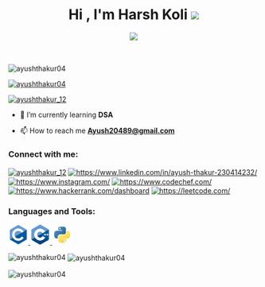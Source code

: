 <h1 align="center"><b>Hi , I'm Harsh Koli </b><img src="https://media.giphy.com/media/hvRJCLFzcasrR4ia7z/giphy.gif" width="35"></h1>

<p align="center">
  <a href="https://github.com/DenverCoder1/readme-typing-svg"><img src="https://readme-typing-svg.herokuapp.com?font=Time+New+Roman&color=cyan&size=25&center=true&vCenter=true&width=600&height=100&lines=Hey!!+Its+me+Harsh+koli..&hearts;++;Photographer+PhotoEditor;Computer+Science+Student,;CTF+Newbie,;Active+Learner/Researcher,;Love+to+learn+new+stuffs..<3"></a>
</p>


<br>





<p align="left"> <img src="https://komarev.com/ghpvc/?username=ayushthakur04&label=Profile%20views&color=0e75b6&style=flat" alt="ayushthakur04" /> </p>

<p align="left"> <a href="https://github.com/ryo-ma/github-profile-trophy"><img src="https://github-profile-trophy.vercel.app/?username=ayushthakur04" alt="ayushthakur04" /></a> </p>

<p align="left"> <a href="https://twitter.com/ayushthakur_12" target="blank"><img src="https://img.shields.io/twitter/follow/ayushthakur_12?logo=twitter&style=for-the-badge" alt="ayushthakur_12" /></a> </p>

- 🌱 I’m currently learning **DSA**

- 📫 How to reach me **Ayush20489@gmail.com**

<h3 align="left">Connect with me:</h3>
<p align="left">
<a href="https://twitter.com/ayushthakur_12" target="blank"><img align="center" src="https://raw.githubusercontent.com/rahuldkjain/github-profile-readme-generator/master/src/images/icons/Social/twitter.svg" alt="ayushthakur_12" height="30" width="40" /></a>
<a href=https://www.linkedin.com/feed/ target="blank"><img align="center" src="https://raw.githubusercontent.com/rahuldkjain/github-profile-readme-generator/master/src/images/icons/Social/linked-in-alt.svg" alt="https://www.linkedin.com/in/ayush-thakur-230414232/" height="30" width="40" /></a>
<a href=https://www.facebook.com/ height="30" width="40" /></a>
<a href=https://www.instagram.com/ target="blank"><img align="center" src="https://raw.githubusercontent.com/rahuldkjain/github-profile-readme-generator/master/src/images/icons/Social/instagram.svg" alt="https://www.instagram.com/" height="30" width="40" /></a>
<a href=["https://www.codechef.com/users/https://www.codechef.com/"](https://www.codechef.com/) target="blank"><img align="center" src="https://cdn.jsdelivr.net/npm/simple-icons@3.1.0/icons/codechef.svg" alt="https://www.codechef.com/" height="30" width="40" /></a>
<a href=["https://www.hackerrank.com/https://www.hackerrank.com/dashboard"](https://www.hackerrank.com/dashboard) target="blank"><img align="center" src="https://raw.githubusercontent.com/rahuldkjain/github-profile-readme-generator/master/src/images/icons/Social/hackerrank.svg" alt="https://www.hackerrank.com/dashboard" height="30" width="40" /></a>
<a href=["https://www.leetcode.com/https://leetcode.com/"](https://leetcode.com/) target="blank"><img align="center" src="https://raw.githubusercontent.com/rahuldkjain/github-profile-readme-generator/master/src/images/icons/Social/leet-code.svg" alt="https://leetcode.com/" height="30" width="40" /></a>
</p>

<h3 align="left">Languages and Tools:</h3>
<p align="left"> <a href="https://www.cprogramming.com/" target="_blank" rel="noreferrer"> <img src="https://raw.githubusercontent.com/devicons/devicon/master/icons/c/c-original.svg" alt="c" width="40" height="40"/> </a> <a href="https://www.w3schools.com/cpp/" target="_blank" rel="noreferrer"> <img src="https://raw.githubusercontent.com/devicons/devicon/master/icons/cplusplus/cplusplus-original.svg" alt="cplusplus" width="40" height="40"/> </a> <a href="https://www.python.org" target="_blank" rel="noreferrer"> <img src="https://raw.githubusercontent.com/devicons/devicon/master/icons/python/python-original.svg" alt="python" width="40" height="40"/> </a> </p>

<p><img align="left" src="https://github-readme-stats.vercel.app/api/top-langs?username=ayushthakur04&show_icons=true&locale=en&layout=compact" alt="ayushthakur04" /></p>

<p>&nbsp;<img align="center" src="https://github-readme-stats.vercel.app/api?username=ayushthakur04&show_icons=true&locale=en" alt="ayushthakur04" /></p>

<p><img align="center" src="https://github-readme-streak-stats.herokuapp.com/?user=ayushthakur04&" alt="ayushthakur04" /></p>
